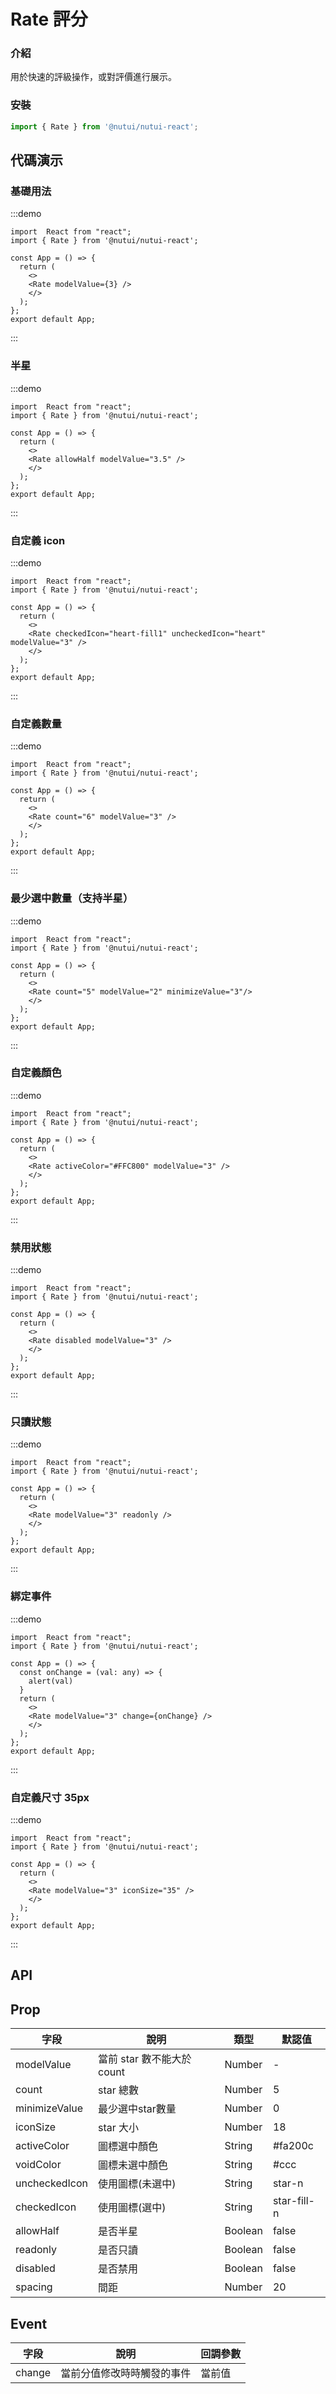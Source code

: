 #  Rate 評分

### 介紹

用於快速的評級操作，或對評價進行展示。

### 安裝

```ts
import { Rate } from '@nutui/nutui-react';
```

## 代碼演示

### 基礎用法  

:::demo
```tsx
import  React from "react";
import { Rate } from '@nutui/nutui-react';

const App = () => {
  return ( 
    <>   
    <Rate modelValue={3} />
    </>
  );
};  
export default App;

```
:::
        
### 半星  

:::demo
```tsx
import  React from "react";
import { Rate } from '@nutui/nutui-react';

const App = () => {
  return ( 
    <>   
    <Rate allowHalf modelValue="3.5" />
    </>
  );
};  
export default App;

```
:::
### 自定義 icon   

:::demo
```tsx
import  React from "react";
import { Rate } from '@nutui/nutui-react';

const App = () => {
  return ( 
    <>   
    <Rate checkedIcon="heart-fill1" uncheckedIcon="heart" modelValue="3" />
    </>
  );
};  
export default App;

```
:::
### 自定義數量 

:::demo
```tsx
import  React from "react";
import { Rate } from '@nutui/nutui-react';

const App = () => {
  return ( 
    <>   
    <Rate count="6" modelValue="3" />
    </>
  );
};  
export default App;

```
:::
### 最少選中數量（支持半星）  

:::demo
```tsx
import  React from "react";
import { Rate } from '@nutui/nutui-react';

const App = () => {
  return ( 
    <>   
    <Rate count="5" modelValue="2" minimizeValue="3"/>
    </>
  );
};  
export default App;

```
:::
### 自定義顏色

:::demo
```tsx
import  React from "react";
import { Rate } from '@nutui/nutui-react';

const App = () => {
  return ( 
    <>   
    <Rate activeColor="#FFC800" modelValue="3" />
    </>
  );
};  
export default App;

```
:::
### 禁用狀態  

:::demo
```tsx
import  React from "react";
import { Rate } from '@nutui/nutui-react';

const App = () => {
  return ( 
    <>   
    <Rate disabled modelValue="3" />
    </>
  );
};  
export default App;

```
:::
### 只讀狀態  

:::demo
```tsx
import  React from "react";
import { Rate } from '@nutui/nutui-react';

const App = () => {
  return ( 
    <>   
    <Rate modelValue="3" readonly />
    </>
  );
};  
export default App;

```
:::
### 綁定事件

:::demo
```tsx
import  React from "react";
import { Rate } from '@nutui/nutui-react';

const App = () => {
  const onChange = (val: any) => {
    alert(val)
  }
  return ( 
    <>   
    <Rate modelValue="3" change={onChange} />
    </>
  );
};  
export default App;

```
:::
### 自定義尺寸 35px  

:::demo
```tsx
import  React from "react";
import { Rate } from '@nutui/nutui-react';

const App = () => {
  return ( 
    <>   
    <Rate modelValue="3" iconSize="35" />
    </>
  );
};  
export default App;

```
:::

## API

## Prop

| 字段           | 說明                                      | 類型    | 默認值      |
|----------------|-------------------------------------------|---------|-------------|
| modelValue        | 當前 star 數不能大於count | Number  | -           |
| count          | star 總數                                 | Number  | 5           |
| minimizeValue  | 最少選中star數量                          | Number  | 0           |
| iconSize      | star 大小                                 | Number  | 18          |
| activeColor   | 圖標選中顏色                              | String  | #fa200c     |
| voidColor     | 圖標未選中顏色                          | String  | #ccc        |
| uncheckedIcon | 使用圖標(未選中)                          | String  | star-n      |
| checkedIcon   | 使用圖標(選中)                           | String  | star-fill-n |
| allowHalf     | 是否半星                                  | Boolean | false       |
| readonly       | 是否只讀                                 | Boolean | false       |
| disabled       | 是否禁用                                  | Boolean | false       |
| spacing        | 間距                                      | Number  | 20          |

## Event
| 字段   | 說明                       | 回調參數 |
|--------|----------------------------|----------|
| change | 當前分值修改時時觸發的事件 | 當前值   |
